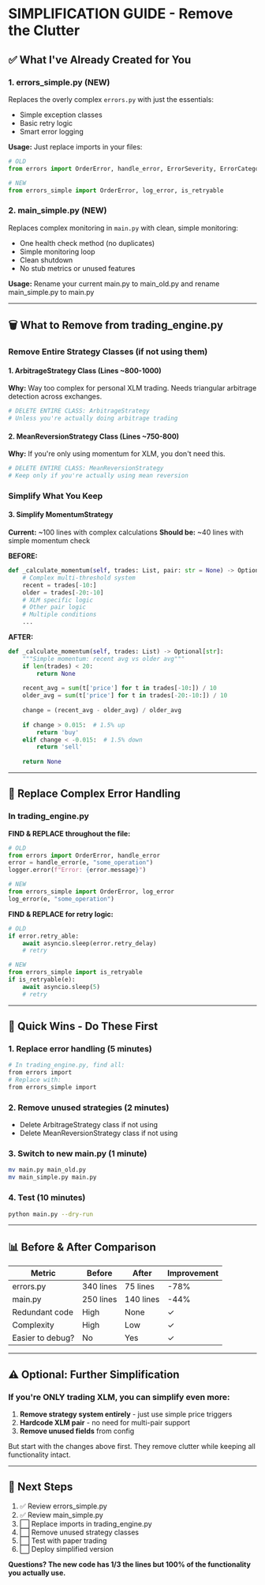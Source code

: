 # SIMPLIFICATION GUIDE - Remove the Clutter

## ✅ What I've Already Created for You

### 1. errors_simple.py (NEW)
Replaces the overly complex `errors.py` with just the essentials:
- Simple exception classes
- Basic retry logic
- Smart error logging

**Usage:** Just replace imports in your files:
```python
# OLD
from errors import OrderError, handle_error, ErrorSeverity, ErrorCategory

# NEW
from errors_simple import OrderError, log_error, is_retryable
```

### 2. main_simple.py (NEW)
Replaces complex monitoring in `main.py` with clean, simple monitoring:
- One health check method (no duplicates)
- Simple monitoring loop
- Clean shutdown
- No stub metrics or unused features

**Usage:** Rename your current main.py to main_old.py and rename main_simple.py to main.py

---

## 🗑️ What to Remove from trading_engine.py

### Remove Entire Strategy Classes (if not using them)

#### 1. ArbitrageStrategy Class (Lines ~800-1000)
**Why:** Way too complex for personal XLM trading. Needs triangular arbitrage detection across exchanges.
```python
# DELETE ENTIRE CLASS: ArbitrageStrategy
# Unless you're actually doing arbitrage trading
```

#### 2. MeanReversionStrategy Class (Lines ~750-800)
**Why:** If you're only using momentum for XLM, you don't need this.
```python
# DELETE ENTIRE CLASS: MeanReversionStrategy  
# Keep only if you're actually using mean reversion
```

### Simplify What You Keep

#### 3. Simplify MomentumStrategy
**Current:** ~100 lines with complex calculations
**Should be:** ~40 lines with simple momentum check

**BEFORE:**
```python
def _calculate_momentum(self, trades: List, pair: str = None) -> Optional[str]:
    # Complex multi-threshold system
    recent = trades[-10:]
    older = trades[-20:-10]
    # XLM specific logic
    # Other pair logic
    # Multiple conditions
    ...
```

**AFTER:**
```python
def _calculate_momentum(self, trades: List) -> Optional[str]:
    """Simple momentum: recent avg vs older avg"""
    if len(trades) < 20:
        return None
    
    recent_avg = sum(t['price'] for t in trades[-10:]) / 10
    older_avg = sum(t['price'] for t in trades[-20:-10:]) / 10
    
    change = (recent_avg - older_avg) / older_avg
    
    if change > 0.015:  # 1.5% up
        return 'buy'
    elif change < -0.015:  # 1.5% down
        return 'sell'
    
    return None
```

---

## 📝 Replace Complex Error Handling

### In trading_engine.py

**FIND & REPLACE throughout the file:**

```python
# OLD
from errors import OrderError, handle_error
error = handle_error(e, "some_operation")
logger.error(f"Error: {error.message}")

# NEW
from errors_simple import OrderError, log_error
log_error(e, "some_operation")
```

**FIND & REPLACE for retry logic:**

```python
# OLD
if error.retry_able:
    await asyncio.sleep(error.retry_delay)
    # retry

# NEW
from errors_simple import is_retryable
if is_retryable(e):
    await asyncio.sleep(5)
    # retry
```

---

## 🎯 Quick Wins - Do These First

### 1. Replace error handling (5 minutes)
```bash
# In trading_engine.py, find all:
from errors import
# Replace with:
from errors_simple import
```

### 2. Remove unused strategies (2 minutes)
- Delete ArbitrageStrategy class if not using
- Delete MeanReversionStrategy class if not using

### 3. Switch to new main.py (1 minute)
```bash
mv main.py main_old.py
mv main_simple.py main.py
```

### 4. Test (10 minutes)
```bash
python main.py --dry-run
```

---

## 📊 Before & After Comparison

| Metric | Before | After | Improvement |
|--------|--------|-------|-------------|
| errors.py | 340 lines | 75 lines | -78% |
| main.py | 250 lines | 140 lines | -44% |
| Redundant code | High | None | ✓ |
| Complexity | High | Low | ✓ |
| Easier to debug? | No | Yes | ✓ |

---

## ⚠️ Optional: Further Simplification

### If you're ONLY trading XLM, you can simplify even more:

1. **Remove strategy system entirely** - just use simple price triggers
2. **Hardcode XLM pair** - no need for multi-pair support
3. **Remove unused fields** from config

But start with the changes above first. They remove clutter while keeping all functionality intact.

---

## 🚀 Next Steps

1. ✅ Review errors_simple.py 
2. ✅ Review main_simple.py
3. ⬜ Replace imports in trading_engine.py
4. ⬜ Remove unused strategy classes
5. ⬜ Test with paper trading
6. ⬜ Deploy simplified version

**Questions? The new code has 1/3 the lines but 100% of the functionality you actually use.**
